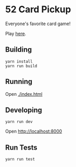 # 52 Card Pickup

Everyone's favorite card game!

Play [here](https://kevinselwyn.github.io/52-card-pickup/).

## Building

```
yarn install
yarn run build
```

## Running

Open [./index.html](./index.html)

## Developing

```
yarn run dev
```

Open [http://localhost:8000](http://localhost:8000)

## Run Tests

```
yarn run test
```
